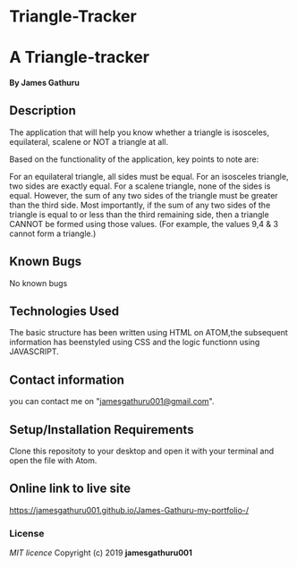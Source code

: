 # Triangle-Tracker
# A Triangle-tracker
#### By **James Gathuru**
## Description
The application that will help you know whether a triangle is isosceles, equilateral, scalene or NOT a triangle at all.

Based on the functionality of the application, key points to note are:

For an equilateral triangle, all sides must be equal.
For an isosceles triangle, two sides are exactly equal.
For a scalene triangle, none of the sides is equal. However, the sum of any two sides of the triangle must be greater than the third side.
Most importantly, if the sum of any two sides of the triangle is equal to or less than the third remaining side, then a triangle CANNOT be formed using those values. (For example, the values 9,4 & 3 cannot form a triangle.)
## Known Bugs
No known bugs
## Technologies Used
The basic structure has been written using HTML on ATOM,the subsequent information has beenstyled using CSS and the logic functionn using JAVASCRIPT.
## Contact information
you can contact me on "jamesgathuru001@gmail.com".
## Setup/Installation Requirements
Clone this repositoty to your desktop and open it with your terminal and open the file with Atom. 
## Online link to live site
https://jamesgathuru001.github.io/James-Gathuru-my-portfolio-/
### License
*MIT licence*
Copyright (c) 2019 **jamesgathuru001**
  
